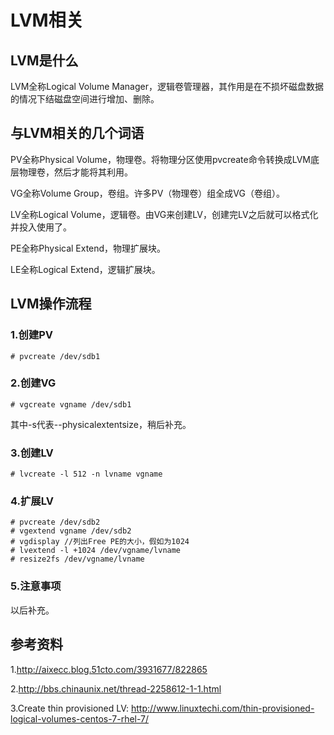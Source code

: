 # LVM相关

## LVM是什么
LVM全称Logical Volume Manager，逻辑卷管理器，其作用是在不损坏磁盘数据的情况下结磁盘空间进行增加、删除。

## 与LVM相关的几个词语
PV全称Physical Volume，物理卷。将物理分区使用pvcreate命令转换成LVM底层物理卷，然后才能将其利用。

VG全称Volume Group，卷组。许多PV（物理卷）组全成VG（卷组）。

LV全称Logical Volume，逻辑卷。由VG来创建LV，创建完LV之后就可以格式化并投入使用了。

PE全称Physical Extend，物理扩展块。

LE全称Logical Extend，逻辑扩展块。

## LVM操作流程

### 1.创建PV
```
# pvcreate /dev/sdb1
```

### 2.创建VG
```
# vgcreate vgname /dev/sdb1
```
其中-s代表--physicalextentsize，稍后补充。

### 3.创建LV
```
# lvcreate -l 512 -n lvname vgname
```

### 4.扩展LV
```
# pvcreate /dev/sdb2
# vgextend vgname /dev/sdb2
# vgdisplay //列出Free PE的大小，假如为1024
# lvextend -l +1024 /dev/vgname/lvname
# resize2fs /dev/vgname/lvname
```

### 5.注意事项
以后补充。

## 参考资料

1.<http://aixecc.blog.51cto.com/3931677/822865>

2.<http://bbs.chinaunix.net/thread-2258612-1-1.html>

3.Create thin provisioned LV: <http://www.linuxtechi.com/thin-provisioned-logical-volumes-centos-7-rhel-7/>
